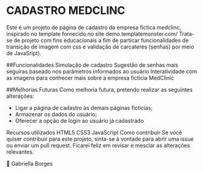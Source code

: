 # CADASTRO MEDCLINC

Este é um projeto de página de cadastro da empresa fictica medclinc, inspirado no template fornecido no site demo.templatemonster.com/
Trata-se de projeto com fins educacionais a fim de particar funcionalidades de transição de imagem com css e validação de carcateres (senhas) por meio de JavaSript).

##Funcionalidades
Simulação de cadastro
Sugestão de senhas mais seguiras baseado nos parâmetros informados ao usuário
Interatividade com as imagens para conhecer mais sobre a empresa ficticia MedClinic

##Melhorias Futuras
Como melhoria futura, pretendo realizar as seguintes alterações:
* Ligar a página de cadastro às demais páginas ficticias;
* Armazenar os dados do usuário;
* Oferecer a opção de login ao usuário já cadastrado

Recursos utilizados
HTML5
CSS3
JavaScript
Como contribuir
Se você quiser contribuir para este projeto, sinta-se à vontade para abrir uma issue ou enviar um pull request. Ficarei feliz em revisar e mesclar as alterações relevantes.

🚀 Gabriella Borges
